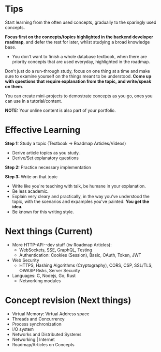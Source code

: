 # Tips
Start learning from the often used concepts, gradually to the sparingly used concepts.

**Focus first on the concepts/topics highlighted in the backend developer roadmap**, and defer the rest for later, whilst studying a broad knowledge base. 
- You don't want to finish a whole database textbook, when there are priority concepts that are used everyday, highlighted in the roadmap.

Don't just do a run-through study, focus on one thing at a time and make sure to examine yourself on the things meant to be understood. **Come up with questions that require explanation from the topic, and write/speak on them**.

You can create mini-projects to demostrate concepts as you go, ones you can use in a tutorial/content.

**NOTE:** Your online content is also part of your portfolio.

# Effective Learning
**Step 1:** Study a topic (Textbook -> Roadmap Articles/Videos)
- Derive article topics as you study.
- Derive/Set explanatory questions

**Step 2:** Practice necessary implementation

**Step 3:** Write on that topic
- Write like you're teaching with talk, be humane in your explanation.
- Be less academic.
- Explain very cleary and practically, in the way you've understood the topic, with the scenarios and expamples you've painted. **You get the idea.**
- Be known for this writing style.

# Next things (Current)
- More HTTP-API--dev stuff (\w Roadmap Articles):
  - WebSockets, SSE, GraphQL, Testing
  - Authentication: Cookies (Session), Basic, OAuth, Token, JWT
- Web Security
  - HTTPS, Hashing Algorithms (Cryptography), CORS, CSP, SSL/TLS, OWASP Risks, Server Security
- Languages: C, Nodejs, Go, Rust
  - Networking modules

# Concept revision (Next things)
- Virtual Memory: Virtual Address space
- Threads and Concurrency
- Process synchronization
- I/O system
- Networks and Distributed Systems
- Networking | Internet
- Roadmap/Articles on Concepts
